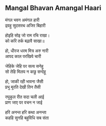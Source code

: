 ## Mangal Bhavan Amangal Haari


मंगल भवन अमंगल हारी  
द्रवहु सुदसरथ अजिर बिहारी

होइहि सोइ जो राम रचि राखा।  
को करि तर्क बढ़ावै साखा॥

हो, धीरज धरम मित्र अरु नारी  
आपद काल परखिये चारी

जेहिके जेहि पर सत्य सनेहू  
सो तेहि मिलय न कछु सन्देहू

हो, जाकी रही भावना जैसी  
प्रभु मूरति देखी तिन तैसी

रघुकुल रीत सदा चली आई  
प्राण जाए पर वचन न जाई

हरि अनन्त हरि कथा अनन्ता  
कहहि सुनहि बहुविधि सब संता

